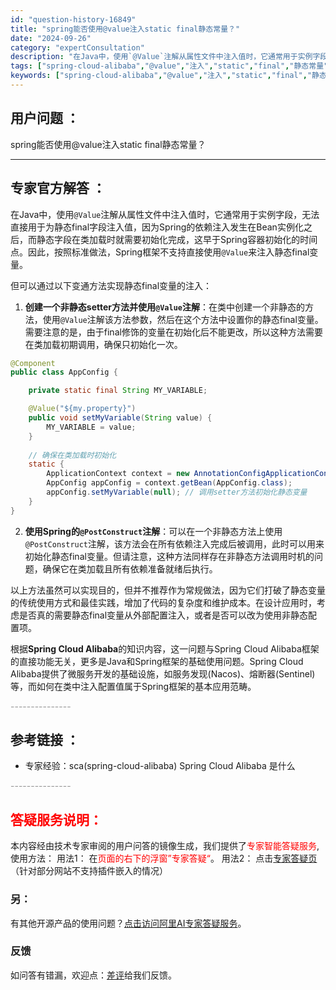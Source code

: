 ```yaml
---
id: "question-history-16849"
title: "spring能否使用@value注入static final静态常量？"
date: "2024-09-26"
category: "expertConsultation"
description: "在Java中，使用`@Value`注解从属性文件中注入值时，它通常用于实例字段，无法直接用于为静态final字段注入值，因为Spring的依赖注入发生在Bean实例化之后，而静态字段在类加载时就需要初始化完成，这早于Spring容器初始化的时间点。因此，按照标准做法，Spring框架不支持直接使用`"
tags: ["spring-cloud-alibaba","@value","注入","static","final","静态常量","spring"]
keywords: ["spring-cloud-alibaba","@value","注入","static","final","静态常量","spring"]
---
```


## 用户问题 ： 
 spring能否使用@value注入static final静态常量？  

---------------
## 专家官方解答 ：

在Java中，使用`@Value`注解从属性文件中注入值时，它通常用于实例字段，无法直接用于为静态final字段注入值，因为Spring的依赖注入发生在Bean实例化之后，而静态字段在类加载时就需要初始化完成，这早于Spring容器初始化的时间点。因此，按照标准做法，Spring框架不支持直接使用`@Value`来注入静态final变量。

但可以通过以下变通方法实现静态final变量的注入：

1. **创建一个非静态setter方法并使用`@Value`注解**：在类中创建一个非静态的方法，使用`@Value`注解该方法参数，然后在这个方法中设置你的静态final变量。需要注意的是，由于final修饰的变量在初始化后不能更改，所以这种方法需要在类加载初期调用，确保只初始化一次。

```java
@Component
public class AppConfig {

    private static final String MY_VARIABLE;

    @Value("${my.property}")
    public void setMyVariable(String value) {
        MY_VARIABLE = value;
    }
    
    // 确保在类加载时初始化
    static {
        ApplicationContext context = new AnnotationConfigApplicationContext(AppConfig.class);
        AppConfig appConfig = context.getBean(AppConfig.class);
        appConfig.setMyVariable(null); // 调用setter方法初始化静态变量
    }
}
```

2. **使用Spring的`@PostConstruct`注解**：可以在一个非静态方法上使用`@PostConstruct`注解，该方法会在所有依赖注入完成后被调用，此时可以用来初始化静态final变量。但请注意，这种方法同样存在非静态方法调用时机的问题，确保它在类加载且所有依赖准备就绪后执行。

以上方法虽然可以实现目的，但并不推荐作为常规做法，因为它们打破了静态变量的传统使用方式和最佳实践，增加了代码的复杂度和维护成本。在设计应用时，考虑是否真的需要静态final变量从外部配置注入，或者是否可以改为使用非静态配置项。

根据**Spring Cloud Alibaba**的知识内容，这一问题与Spring Cloud Alibaba框架的直接功能无关，更多是Java和Spring框架的基础使用问题。Spring Cloud Alibaba提供了微服务开发的基础设施，如服务发现(Nacos)、熔断器(Sentinel)等，而如何在类中注入配置值属于Spring框架的基本应用范畴。


<font color="#949494">---------------</font> 


## 参考链接 ：

* 专家经验：sca(spring-cloud-alibaba) Spring Cloud Alibaba 是什么 


 <font color="#949494">---------------</font> 
 


## <font color="#FF0000">答疑服务说明：</font> 

本内容经由技术专家审阅的用户问答的镜像生成，我们提供了<font color="#FF0000">专家智能答疑服务</font>,使用方法：
用法1： 在<font color="#FF0000">页面的右下的浮窗”专家答疑“</font>。
用法2： 点击[专家答疑页](https://answer.opensource.alibaba.com/docs/intro)（针对部分网站不支持插件嵌入的情况）
### 另：


有其他开源产品的使用问题？[点击访问阿里AI专家答疑服务](https://answer.opensource.alibaba.com/docs/intro)。
### 反馈
如问答有错漏，欢迎点：[差评](https://ai.nacos.io/user/feedbackByEnhancerGradePOJOID?enhancerGradePOJOId=16868)给我们反馈。

